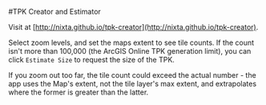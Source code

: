 #TPK Creator and Estimator

Visit at [http://nixta.github.io/tpk-creator](http://nixta.github.io/tpk-creator).

Select zoom levels, and set the maps extent to see tile counts. If the count isn't more than 100,000 (the ArcGIS Online TPK generation limit), you can click `Estimate Size` to request the size of the TPK.

If you zoom out too far, the tile count could exceed the actual number - the app uses the Map's extent, not the tile layer's max extent, and extrapolates where the former is greater than the latter.
